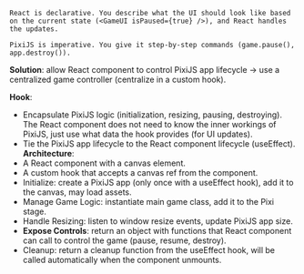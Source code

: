 ```
React is declarative. You describe what the UI should look like based on the current state (<GameUI isPaused={true} />), and React handles the updates.

PixiJS is imperative. You give it step-by-step commands (game.pause(), app.destroy()).
```
**Solution**: allow React component to control PixiJS app lifecycle -> use a centralized game controller (centralize in a custom hook).

**Hook**:
- Encapsulate PixiJS logic (initialization, resizing, pausing, destroying). The React component does not need to know the inner workings of PixiJS, just use what data the hook provides (for UI updates).
- Tie the PixiJS app lifecycle to the React component lifecycle (useEffect).
**Architecture**:
- A React component with a canvas element.
- A custom hook that accepts a canvas ref from the component.
- Initialize: create a PixiJS app (only once with a useEffect hook), add it to the canvas, may load assets.
- Manage Game Logic: instantiate main game class, add it to the Pixi stage.
- Handle Resizing: listen to window resize events, update PixiJS app size.
- **Expose Controls**: return an object with functions that React component can call to control the game (pause, resume, destroy).
- Cleanup: return a cleanup function from the useEffect hook, will be called automatically when the component unmounts.